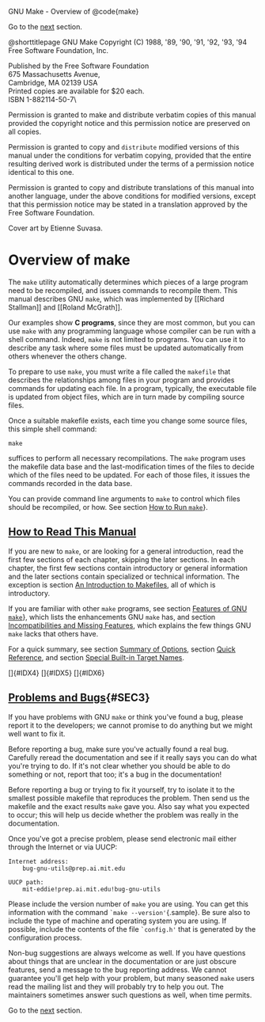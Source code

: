 GNU Make - Overview of \@code{make}

Go to the [next](make_2.md) section.

\@shorttitlepage GNU Make Copyright (C) 1988, \'89, \'90, \'91, \'92,
\'93, \'94 Free Software Foundation, Inc.

Published by the Free Software Foundation\
675 Massachusetts Avenue,\
Cambridge, MA 02139 USA\
Printed copies are available for \$20 each.\
ISBN 1-882114-50-7\

Permission is granted to make and distribute verbatim copies of this
manual provided the copyright notice and this permission notice are
preserved on all copies.

Permission is granted to copy and `distribute` modified versions of this
manual under the conditions for verbatim copying, provided that the
entire resulting derived work is distributed under the terms of a
permission notice identical to this one.

Permission is granted to copy and distribute translations of this manual
into another language, under the above conditions for modified versions,
except that this permission notice may be stated in a translation
approved by the Free Software Foundation.

Cover art by Etienne Suvasa.

# Overview of make

The `make` utility automatically determines which pieces of a large
program need to be recompiled, and issues commands to recompile them.
This manual describes GNU `make`, which was implemented by [[Richard
Stallman]] and [[Roland McGrath]]. 

Our examples show **C programs**, since they are most common, but you can
use `make` with any programming language whose compiler can be run with
a shell command. Indeed, `make` is not limited to programs. You can use
it to describe any task where some files must be updated automatically
from others whenever the others change.

To prepare to use `make`, you must write a file called the
`makefile` that describes the relationships among files in your
program and provides commands for updating each file. In a program,
typically, the executable file is updated from object files, which are
in turn made by compiling source files.

Once a suitable makefile exists, each time you change some source files,
this simple shell command:

    make

suffices to perform all necessary recompilations. The `make` program
uses the makefile data base and the last-modification times of the files
to decide which of the files need to be updated. For each of those
files, it issues the commands recorded in the data base.

You can provide command line arguments to `make` to control which files
should be recompiled, or how. See section [How to Run
`make`](make_9.md)}.

## [How to Read This Manual](make_toc.md#SEC2)

If you are new to `make`, or are looking for a general introduction,
read the first few sections of each chapter, skipping the later
sections. In each chapter, the first few sections contain introductory
or general information and the later sections contain specialized or
technical information. 
The exception is section [An Introduction to Makefiles](make_2.md#SEC4), all of which is introductory.

If you are familiar with other `make` programs, see section [Features of
GNU `make`](make_12.md#SEC107)}, which lists the enhancements GNU
`make` has, and section [Incompatibilities and Missing
Features](make_13.md#SEC108), which explains the few things GNU `make`
lacks that others have.

For a quick summary, see section [Summary of
Options](make_9.md#SEC85), section [Quick
Reference](make_15.md#SEC115), and section [Special Built-in Target
Names](make_4.md#SEC34).

[]{#IDX4} []{#IDX5} []{#IDX6}

## [Problems and Bugs](make_toc.md#SEC3){#SEC3}

If you have problems with GNU `make` or think you\'ve found a bug,
please report it to the developers; we cannot promise to do anything but
we might well want to fix it.

Before reporting a bug, make sure you\'ve actually found a real bug.
Carefully reread the documentation and see if it really says you can do
what you\'re trying to do. If it\'s not clear whether you should be able
to do something or not, report that too; it\'s a bug in the
documentation!

Before reporting a bug or trying to fix it yourself, try to isolate it
to the smallest possible makefile that reproduces the problem. Then send
us the makefile and the exact results `make` gave you. Also say what you
expected to occur; this will help us decide whether the problem was
really in the documentation.

Once you\'ve got a precise problem, please send electronic mail either
through the Internet or via UUCP:

    Internet address:
        bug-gnu-utils@prep.ai.mit.edu

    UUCP path:
        mit-eddie!prep.ai.mit.edu!bug-gnu-utils

Please include the version number of `make` you are using. You can get
this information with the command `` `make --version' ``{.sample}. Be
sure also to include the type of machine and operating system you are
using. If possible, include the contents of the file `` `config.h' ``
that is generated by the configuration process.

Non-bug suggestions are always welcome as well. If you have questions
about things that are unclear in the documentation or are just obscure
features, send a message to the bug reporting address. We cannot
guarantee you\'ll get help with your problem, but many seasoned `make`
users read the mailing list and they will probably try to help you out.
The maintainers sometimes answer such questions as well, when time
permits.

Go to the [next](make_2.md) section.
